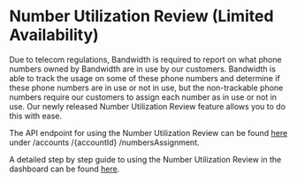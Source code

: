 # Number Utilization Review (Limited Availability)

Due to telecom regulations, Bandwidth is required to report on what phone numbers owned by Bandwidth are in use by our customers. Bandwidth is able to track the usage on some of these phone numbers and determine if these phone numbers are in use or not in use, but the non-trackable phone numbers require our customers to assign each number as in use or not in use. Our newly released Number Utilization Review feature allows you to do this with ease.

The API endpoint for using the Number Utilization Review can be found [here](../apiReference.md) under /accounts /{accountId} /numbersAssignment.

A detailed step by step guide to using the Number Utilization Review in the dashboard can be found [here](../guides/numberUtilizationReviewDashboard.md).
